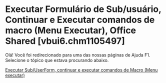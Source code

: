 
# Executar Formulário de Sub/usuário, Continuar e Executar comandos de macro (Menu Executar), Office Shared [vbui6.chm1105497]

Olá! Você foi redirecionado para uma das nossas páginas de Ajuda F1. Selecione o tópico que estava procurando abaixo.

[Executar Sub/UserForm, continuar e executar comandos de Macro (Menu executar)](http://msdn.microsoft.com/library/87eb477d-7cbd-0486-3c94-ba3c8f164bf5%28Office.15%29.aspx)
